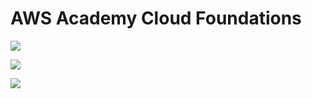 # AWS Academy Cloud Foundations

[![](https://raw.githubusercontent.com/josecastillolema/fiap/master/img/shift-aws-foundations.png)](https://www.fiap.com.br/shift/curso/tecnologia/aws-academy-cloud-foundations-online)

[![](https://raw.githubusercontent.com/josecastillolema/fiap/master/img/shift-aws-foundations2.png)](https://www.fiap.com.br/shift/curso/tecnologia/aws-academy-cloud-foundations-online)

[![](https://raw.githubusercontent.com/josecastillolema/fiap/master/img/shift-aws-foundations3.png)](https://www.fiap.com.br/shift/curso/tecnologia/aws-academy-cloud-foundations-online)
